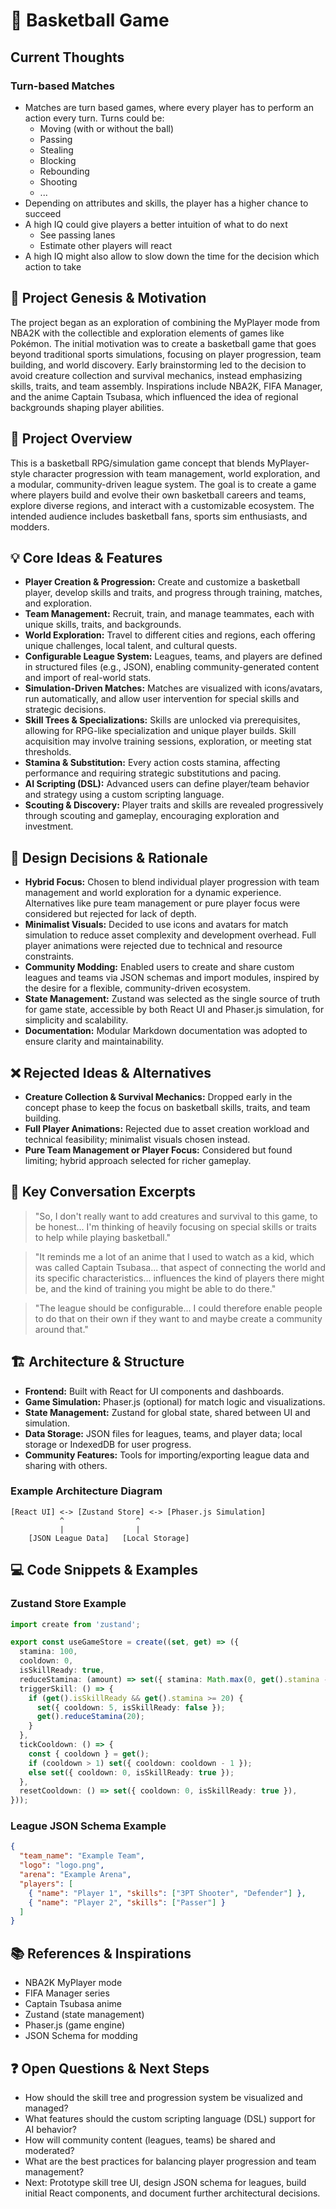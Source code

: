 # 📝 Basketball Game

## Current Thoughts

### Turn-based Matches
- Matches are turn based games, where every player has to perform an action every turn. Turns could be:
  - Moving (with or without the ball)
  - Passing
  - Stealing
  - Blocking
  - Rebounding
  - Shooting
  - ...
- Depending on attributes and skills, the player has a higher chance to succeed
- A high IQ could give players a better intuition of what to do next
  - See passing lanes
  - Estimate other players will react
- A high IQ might also allow to slow down the time for the decision which action to take

## 🚀 Project Genesis & Motivation
The project began as an exploration of combining the MyPlayer mode from NBA2K with the collectible and exploration elements of games like Pokémon. The initial motivation was to create a basketball game that goes beyond traditional sports simulations, focusing on player progression, team building, and world discovery. Early brainstorming led to the decision to avoid creature collection and survival mechanics, instead emphasizing skills, traits, and team assembly. Inspirations include NBA2K, FIFA Manager, and the anime Captain Tsubasa, which influenced the idea of regional backgrounds shaping player abilities.

## 🚀 Project Overview
This is a basketball RPG/simulation game concept that blends MyPlayer-style character progression with team management, world exploration, and a modular, community-driven league system. The goal is to create a game where players build and evolve their own basketball careers and teams, explore diverse regions, and interact with a customizable ecosystem. The intended audience includes basketball fans, sports sim enthusiasts, and modders.

## 💡 Core Ideas & Features
- **Player Creation & Progression:** Create and customize a basketball player, develop skills and traits, and progress through training, matches, and exploration.
- **Team Management:** Recruit, train, and manage teammates, each with unique skills, traits, and backgrounds.
- **World Exploration:** Travel to different cities and regions, each offering unique challenges, local talent, and cultural quests.
- **Configurable League System:** Leagues, teams, and players are defined in structured files (e.g., JSON), enabling community-generated content and import of real-world stats.
- **Simulation-Driven Matches:** Matches are visualized with icons/avatars, run automatically, and allow user intervention for special skills and strategic decisions.
- **Skill Trees & Specializations:** Skills are unlocked via prerequisites, allowing for RPG-like specialization and unique player builds. Skill acquisition may involve training sessions, exploration, or meeting stat thresholds.
- **Stamina & Substitution:** Every action costs stamina, affecting performance and requiring strategic substitutions and pacing.
- **AI Scripting (DSL):** Advanced users can define player/team behavior and strategy using a custom scripting language.
- **Scouting & Discovery:** Player traits and skills are revealed progressively through scouting and gameplay, encouraging exploration and investment.

## 🧩 Design Decisions & Rationale
- **Hybrid Focus:** Chosen to blend individual player progression with team management and world exploration for a dynamic experience. Alternatives like pure team management or pure player focus were considered but rejected for lack of depth.
- **Minimalist Visuals:** Decided to use icons and avatars for match simulation to reduce asset complexity and development overhead. Full player animations were rejected due to technical and resource constraints.
- **Community Modding:** Enabled users to create and share custom leagues and teams via JSON schemas and import modules, inspired by the desire for a flexible, community-driven ecosystem.
- **State Management:** Zustand was selected as the single source of truth for game state, accessible by both React UI and Phaser.js simulation, for simplicity and scalability.
- **Documentation:** Modular Markdown documentation was adopted to ensure clarity and maintainability.

## ❌ Rejected Ideas & Alternatives
- **Creature Collection & Survival Mechanics:** Dropped early in the concept phase to keep the focus on basketball skills, traits, and team building.
- **Full Player Animations:** Rejected due to asset creation workload and technical feasibility; minimalist visuals chosen instead.
- **Pure Team Management or Player Focus:** Considered but found limiting; hybrid approach selected for richer gameplay.

## 💬 Key Conversation Excerpts
> "So, I don't really want to add creatures and survival to this game, to be honest... I'm thinking of heavily focusing on special skills or traits to help while playing basketball."

> "It reminds me a lot of an anime that I used to watch as a kid, which was called Captain Tsubasa... that aspect of connecting the world and its specific characteristics... influences the kind of players there might be, and the kind of training you might be able to do there."

> "The league should be configurable... I could therefore enable people to do that on their own if they want to and maybe create a community around that."

## 🏗️ Architecture & Structure
- **Frontend:** Built with React for UI components and dashboards.
- **Game Simulation:** Phaser.js (optional) for match logic and visualizations.
- **State Management:** Zustand for global state, shared between UI and simulation.
- **Data Storage:** JSON files for leagues, teams, and player data; local storage or IndexedDB for user progress.
- **Community Features:** Tools for importing/exporting league data and sharing with others.

### Example Architecture Diagram
```
[React UI] <-> [Zustand Store] <-> [Phaser.js Simulation]
           ^                ^
           |                |
    [JSON League Data]   [Local Storage]
```

## 💻 Code Snippets & Examples

### Zustand Store Example
```typescript
import create from 'zustand';

export const useGameStore = create((set, get) => ({
  stamina: 100,
  cooldown: 0,
  isSkillReady: true,
  reduceStamina: (amount) => set({ stamina: Math.max(0, get().stamina - amount) }),
  triggerSkill: () => {
    if (get().isSkillReady && get().stamina >= 20) {
      set({ cooldown: 5, isSkillReady: false });
      get().reduceStamina(20);
    }
  },
  tickCooldown: () => {
    const { cooldown } = get();
    if (cooldown > 1) set({ cooldown: cooldown - 1 });
    else set({ cooldown: 0, isSkillReady: true });
  },
  resetCooldown: () => set({ cooldown: 0, isSkillReady: true }),
}));
```

### League JSON Schema Example
```json
{
  "team_name": "Example Team",
  "logo": "logo.png",
  "arena": "Example Arena",
  "players": [
    { "name": "Player 1", "skills": ["3PT Shooter", "Defender"] },
    { "name": "Player 2", "skills": ["Passer"] }
  ]
}
```

## 📚 References & Inspirations
- NBA2K MyPlayer mode
- FIFA Manager series
- Captain Tsubasa anime
- Zustand (state management)
- Phaser.js (game engine)
- JSON Schema for modding

## ❓ Open Questions & Next Steps
- How should the skill tree and progression system be visualized and managed?
- What features should the custom scripting language (DSL) support for AI behavior?
- How will community content (leagues, teams) be shared and moderated?
- What are the best practices for balancing player progression and team management?
- Next: Prototype skill tree UI, design JSON schema for leagues, build initial React components, and document further architectural decisions.

